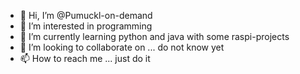 - 👋 Hi, I’m @Pumuckl-on-demand
- 👀 I’m interested in programming
- 🌱 I’m currently learning python and java with some raspi-projects
- 💞️ I’m looking to collaborate on ... do not know yet
- 📫 How to reach me ... just do it

<!---
Pumuckl-on-demand/Pumuckl-on-demand is a ✨ special ✨ repository because its `README.md` (this file) appears on your GitHub profile.
You can click the Preview link to take a look at your changes.
--->
